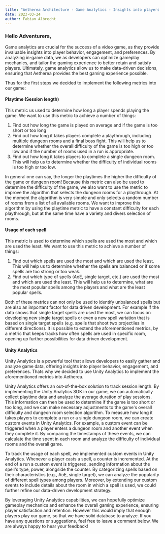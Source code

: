 ```yaml
---
title: "Aetherea Architecture - Game Analytics - Insights into players 🧠"
date: 2023-03-24
author: Fabian Albrecht
---
```

### Hello Adventurers,

Game analytics are crucial for the success of a video game, as they provide invaluable insights into player behavior, engagement, and preferences. By analyzing in-game data, we as developers can optimize gameplay mechanics, and tailor the gaming experience to better retain and satisfy players. Ultimately, game analytics allow us to make data-driven decisions, ensuring that Aetherea provides the best gaming experience possible.

Thus for the first steps we decided to implement the following metrics into our game:

#### **Playtime (Session length)**

This metric us used to determine how long a player spends playing the game. We want to use this metric to achieve a number of things:
1. Find out how long the game is played on average and if the game is too short or too long
2. Find out how long it takes players complete a playthrough, including multiple dungeon rooms and a final boss fight. This will help us to determine whether the overall difficulty of the game is too high or too low and if the number of rooms used in a run is appropriate.
3. Find out how long it takes players to complete a single dungeon room. This will help us to determine whether the difficulty of individual rooms is too high or too low.

In general one can say, the longer the playtimes the higher the difficulty of the game or dungeon room!
Because this metric can also be used to determine the difficulty of the game, we also want to use the metric to improve the algorithm that selects the dungeon rooms for a playthrough. At the moment the algorithm is very simple and only selects a random number of rooms from a list of all available rooms. We want to improve this algorithm by using the playtime metric to have a constant difficulty for each playthrough, but at the same time have a variety and divers selection of rooms.

#### **Usage of each spell**

This metric is used to determine which spells are used the most and which are used the least. We want to use this metric to achieve a number of things:
1. Find out which spells are used the most and which are used the least. This will help us to determine whether the spells are balanced or if some spells are too strong or too weak.
2. Find out which type of spells (AoE, single target, etc.) are used the most and which are used the least. This will help us to determine, what are the most popular spells among the players and what are the least popular spells.

Both of these metrics can not only be used to identify unbalanced spells but are also an important factor for data driven development. For example if the data shows that single target spells are used the most, we can focus on developing new single target spells or even a new spell variation that is based on single target spells (e.g. spells that shoot two projectiles in different directions). It is possible to extend the aforementioned metrics, by a metric that keeps tracks how often spells are used in specific room, opening up further possibilities for data driven development.

#### **Unity Analytics**

Unity Analytics is a powerful tool that allows developers to easily gather and analyze game data, offering insights into player behavior, engagement, and preferences. Thats why we decided to use Unity Analytics to implement the aforementioned metrics into Aetherea.

Unity Analytics offers an out-of-the-box solution to track session length. By implementing the Unity Analytics SDK in our game, we can automatically collect playtime data and analyze the average duration of play sessions. This information can then be used to determine if the game is too short or too long, and we can make necessary adjustments to the game's overall difficulty and dungeon room selection algorithm. To measure how long it takes players to complete a run or a single dungeon room, we can create custom events in Unity Analytics. For example, a custom event can be triggered when a player enters a dungeon room and another event when they complete it. By comparing the timestamps of these events, we can calculate the time spent in each room and analyze the difficulty of individual rooms and the overall game.

To track the usage of each spell, we implemented custom events in Unity Analytics. Whenever a player casts a spell, a counter is incremented. At the end of a run a custom event is triggered, sending information about the spell's type, power, alongside the counter. By categorizing spells based on their characteristics (e.g., AoE, single target), we can analyze the popularity of different spell types among players. Moreover, by extending our custom events to include details about the room in which a spell is used, we could further refine our data-driven development strategy.

By leveraging Unity Analytics capabilities, we can hopefully optimize gameplay mechanics and enhance the overall gaming experience, ensuring player satisfaction and retention. However this would imply that enough players play our game, so that we have solid database to analyze.
If you have any questions or suggestions, feel free to leave a comment below. We are always happy to hear your feedback!

